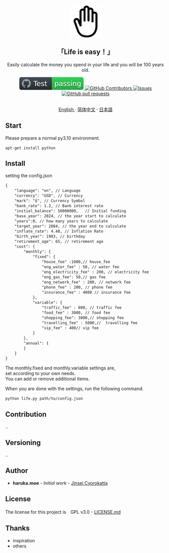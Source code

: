 <p align="center">
 <img width="100px" src="/docs/hand-right-outline.svg" align="center" alt="jinseicyorokatta" />
 <h2 align="center">「Life is easy！」</h2>
 <p align="center">Easily calculate the money you spend in your life and you will be 100 years old.</p>
 <p align="center">
    <a href="https://github.com/zorroforever/jinseicyorokatta/actions">
      <img alt="Tests Passing" src="/docs/badge.svg" />
    </a>
    <a href="https://github.com/zorroforever/jinseicyorokatta/graphs/contributors">
      <img alt="GitHub Contributors" src="https://img.shields.io/github/contributors/zorroforever/jinseicyorokatta" />
    </a>
    <a href="https://github.com/zorroforever/jinseicyorokatta/issues">
      <img alt="Issues" src="https://img.shields.io/github/issues/zorroforever/jinseicyorokatta?color=0088ff" />
    </a>
    <a href="https://github.com/zorroforever/jinseicyorokatta/pulls">
      <img alt="GitHub pull requests" src="https://img.shields.io/github/issues-pr/zorroforever/jinseicyorokatta?color=0088ff" />
    </a>
    <br />
    <br />
  </p>
 <p align="center">
    <a href="/docs/readme_en.md">English </a>
    ·
    <a href="/docs/readme_zh.md">简体中文</a>
    ·
    <a href="/docs/readme_ja.md">日本語</a>
  </p>
 </p>

## Start


Please prepare a normal py3.10 environment.

```
apt-get install python
```

## Install

setting the config.json

```
{
    "language": "en", // Language 
    "currency": "USD", // Currency 
    "mark": "$", // Currency Symbol
    "bank_rate": 1.2, // Bank interest rate
    "initial_balance": 50000000,   // Initial funding
    "base_year": 2024, // the year start to calculate
    "years":0, // how many years to calculate
    "target_year": 2084, // the year end to calculate
    "inflate_rate": 4.48, // Inflation Rate
    "birth_year": 1983, // birthday
    "retirement_age": 65, // retirement age
    "cost": {
        "monthly": {
            "fixed": {
                "house_fee" :1000,// house_fee   
                "eng_water_fee" : 50, // water fee
                "eng_electricity_fee" : 200, // electricity fee
                "eng_gas_fee": 50,// gas fee
                "eng_network_fee" : 200, // network fee
                "phone_fee" : 200, // phone fee
                "insurance_fee" : 4000 // insurance fee
            },
            "variable": {
                "traffic_fee" : 800, // traffic fee
                "food_fee" : 3000, // food fee
                "shopping_fee": 3000,// shopping fee
                "travelling_fee" : 5000,//  travelling fee
                "vip_fee" : 400// vip fee
            }
        },
        "annual": {
        }
    }
}

```

The monthly.fixed and monthly.variable settings are,  
set according to your own needs.  
You can add or remove additional items.  

When you are done with the settings, run the following command.

```
python life.py path/to/config.json
```


## Contribution

..

## Versioning

..

## Author

* **haruka.moe** - *Initial work* - [Jinsei Cyorokatta](https://github.com/jinseicyorokatta)


## License

The license for this project is　GPL v3.0 -  [LICENSE.md](LICENSE.md) 

## Thanks

* inspiration
* others